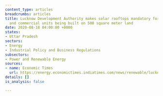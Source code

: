 ```yaml
---
content_type: articles
breadcrumbs: articles
title: Lucknow Development Authority makes solar rooftops mandatory for upcoming houses
  and commercial units being built on 500 square meter land
date: 2020-08-18 04:00:00 +0000
states:
- Uttar Pradesh
sectors:
- Energy
- Industrial Policy and Business Regulations
subsectors:
- Power and Renewable Energy
sources:
- name: Economic Times
  url: https://energy.economictimes.indiatimes.com/news/renewable/lucknow-solar-rooftops-must-for-upcoming-houses-on-500sqm/77496017
details: []
is_analysis: false

---
```

